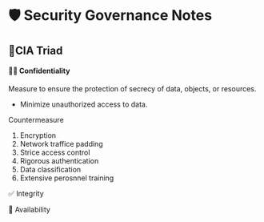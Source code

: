 # 🛡️ Security Governance Notes
## 🔺CIA Triad

#### 🕵️‍♂️ Confidentiality
Measure to ensure the protection of secrecy of data, objects, or resources.
- Minimize unauthorized access to data.

Countermeasure
1. Encryption
2. Network traffice padding
3. Strice access control
4. Rigorous authentication
5. Data classification
6. Extensive perosnnel training

✅ Integrity 

📶 Availability 
